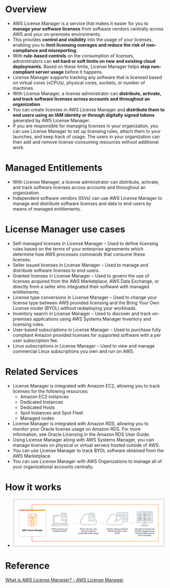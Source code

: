 # Overview
+ AWS License Manager is a service that makes it easier for you to **manage your software licenses** from software vendors centrally across AWS and your on-premises environments. 
+ This provides **control and visibility** into the usage of your licenses, enabling you to **limit licensing overages and reduce the risk of non-compliance and misreporting**.
+ With **rule-based controls** on the consumption of licenses, administrators can **set hard or soft limits on new and existing cloud deployments**. Based on these limits, License Manager helps **stop non-compliant server usage** before it happens.
+ License Manager supports tracking any software that is licensed based on virtual cores (vCPUs), physical cores, sockets, or number of machines.
+ With License Manager, a license administrator can **distribute, activate, and track software licenses across accounts and throughout an organization**.
+ You can create licenses in AWS License Manager and **distribute them to end users using an IAM identity or through digitally signed tokens** generated by AWS License Manager.
+ If you are responsible for managing licenses in your organization, you can use License Manager to set up licensing rules, attach them to your launches, and keep track of usage. The users in your organization can then add and remove license-consuming resources without additional work.
# Managed Entitlements
+ With License Manager, a license administrator can distribute, activate, and track software licenses across accounts and throughout an organization.
+ Independent software vendors (ISVs) can use AWS License Manager to manage and distribute software licenses and data to end-users by means of managed entitlements.
# License Manager use cases
+ Self-managed licenses in License Manager – Used to define licensing rules based on the terms of your enterprise agreements which determine how AWS processes commands that consume these licenses.
+ Seller issued licenses in License Manager – Used to manage and distribute software licenses to end-users.
+ Granted licenses in License Manager – Used to govern the use of licenses acquired from the AWS Marketplace, AWS Data Exchange, or directly from a seller who integrated their software with managed entitlements.
+ License type conversions in License Manager – Used to change your license type between AWS provided licensing and the Bring Your Own License model (BYOL) without redeploying your workloads.
+ Inventory search in License Manager – Used to discover and track on-premises applications using AWS Systems Manager Inventory and licensing rules.
+ User-based subscriptions in License Manager – Used to purchase fully compliant Amazon provided licenses for supported software with a per user subscription fee.
+ Linux subscriptions in License Manager – Used to view and manage commercial Linux subscriptions you own and run on AWS.
# Related Services
+ License Manager is integrated with Amazon EC2, allowing you to track licenses for the following resources:
    + Amazon EC2 instances
    + Dedicated Instances
    + Dedicated Hosts
    + Spot Instances and Spot Fleet
    + Managed nodes
+ License Manager is integrated with Amazon RDS, allowing you to monitor your Oracle license usage on Amazon RDS. For more information, see Oracle Licensing in the Amazon RDS User Guide.
+ Using License Manager along with AWS Systems Manager, you can manage licenses on physical or virtual servers hosted outside of AWS.
+ You can use License Manager to track BYOL software obtained from the AWS Marketplace.
+ You can use License Manager with AWS Organizations to manage all of your organizational accounts centrally.
# How it works
+ ![AWS-License-Manager](./images/AWS-License-Manager.png)
# Reference
[What is AWS License Manager? - AWS License Manager](https://docs.aws.amazon.com/license-manager/latest/userguide/license-manager.html)